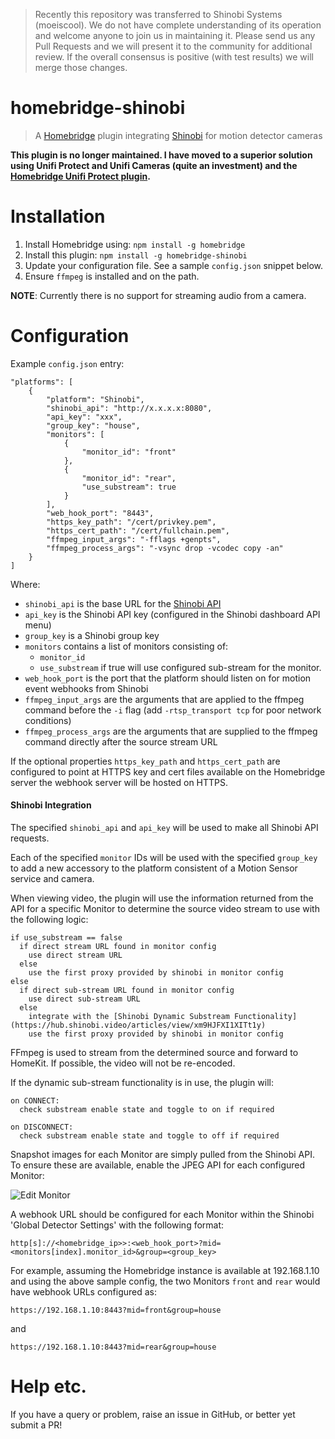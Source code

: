 > Recently this repository was transferred to Shinobi Systems (moeiscool). We do not have complete understanding of its operation and welcome anyone to join us in maintaining it. Please send us any Pull Requests and we will present it to the community for additional review. If the overall consensus is positive (with test results) we will merge those changes.

# homebridge-shinobi
> A [Homebridge](https://github.com/nfarina/homebridge) plugin integrating [Shinobi](https://shinobi.video) for motion detector cameras

**This plugin is no longer maintained. I have moved to a superior solution using
Unifi Protect and Unifi Cameras (quite an investment) and the [Homebridge Unifi Protect plugin](https://github.com/hjdhjd/homebridge-unifi-protect).**

# Installation
1. Install Homebridge using: `npm install -g homebridge`
2. Install this plugin: `npm install -g homebridge-shinobi`
1. Update your configuration file. See a sample `config.json` snippet below.
4. Ensure `ffmpeg` is installed and on the path.

**NOTE**: Currently there is no support for streaming audio from a camera.
 
# Configuration
Example `config.json` entry:

```
"platforms": [
    {
        "platform": "Shinobi",
        "shinobi_api": "http://x.x.x.x:8080",
        "api_key": "xxx",
        "group_key": "house",
        "monitors": [
            {
                "monitor_id": "front"
            },
            {
                "monitor_id": "rear",
                "use_substream": true
            }
        ],
        "web_hook_port": "8443",
        "https_key_path": "/cert/privkey.pem",
        "https_cert_path": "/cert/fullchain.pem",
        "ffmpeg_input_args": "-fflags +genpts",
        "ffmpeg_process_args": "-vsync drop -vcodec copy -an"
    }
]
```
Where:

* `shinobi_api` is the base URL for the [Shinobi API](https://shinobi.video/docs/api)
* `api_key` is the Shinobi API key (configured in the Shinobi dashboard API menu)
* `group_key` is a Shinobi group key
* `monitors` contains a list of monitors consisting of:
    * `monitor_id`
    * `use_substream` if true will use configured sub-stream for the monitor.
* `web_hook_port` is the port that the platform should listen on for motion event webhooks from Shinobi
* `ffmpeg_input_args` are the arguments that are applied to the ffmpeg command before the `-i` flag (add `-rtsp_transport tcp` for poor network conditions)
* `ffmpeg_process_args` are the arguments that are supplied to the ffmpeg command directly after the source stream URL

If the optional properties `https_key_path` and `https_cert_path` are configured to point at HTTPS key and cert files available on the Homebridge
server the webhook server will be hosted on HTTPS.

#### Shinobi Integration

The specified `shinobi_api` and `api_key` will be used to make all Shinobi API requests.

Each of the specified `monitor` IDs will be used with the specified `group_key` to add a new accessory
to the platform consistent of a Motion Sensor service and camera.

When viewing video, the plugin will use the information returned from the API for a specific Monitor to determine
the source video stream to use with the following logic:

```
if use_substream == false
  if direct stream URL found in monitor config
    use direct stream URL
  else
    use the first proxy provided by shinobi in monitor config
else
  if direct sub-stream URL found in monitor config
    use direct sub-stream URL
  else
    integrate with the [Shinobi Dynamic Substream Functionality](https://hub.shinobi.video/articles/view/xm9HJFXI1XITt1y)
    use the first proxy provided by shinobi in monitor config
```

FFmpeg is used to stream from the determined source and forward to HomeKit. If possible, the video will not be re-encoded.

If the dynamic sub-stream functionality is in use, the plugin will:

```
on CONNECT:
  check substream enable state and toggle to on if required   

on DISCONNECT:
  check substream enable state and toggle to off if required   
```

Snapshot images for each Monitor are simply pulled from the Shinobi API. To ensure these are available, enable the JPEG API for
each configured Monitor:

![Edit Monitor](images/edit-monitor.png)

A webhook URL should be configured for each Monitor within the Shinobi 'Global Detector Settings' with the following format:

`http[s]://<homebridge_ip>>:<web_hook_port>?mid=<monitors[index].monitor_id>&group=<group_key>` 

For example, assuming the Homebridge instance is available at 192.168.1.10 and using the above sample config,
the two Monitors `front` and `rear` would have webhook URLs configured as:  

`https://192.168.1.10:8443?mid=front&group=house` 

and

`https://192.168.1.10:8443?mid=rear&group=house` 

# Help etc.

If you have a query or problem, raise an issue in GitHub, or better yet submit a PR!

